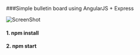 ###Simple bulletin board using AngularJS + Express

![ScreenShot](http://3.bp.blogspot.com/-0rZ9BVX4JuI/VIZtcoT0qMI/AAAAAAAAKVo/igW3WqmMGZM/s1600/simpleAngularjsBB.png)

#### 1. npm install
#### 2. npm start
